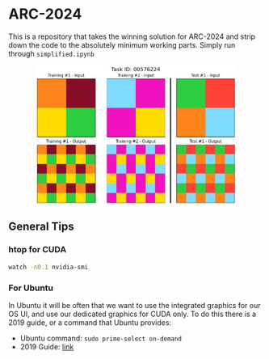 # ARC-2024
This is a repository that takes the winning solution for ARC-2024 and strip down the code to the absolutely minimum working parts. Simply run through `simplified.ipynb`

<img src="src/image.png" width="400" style="display:block; margin: 0 auto;">

## General Tips

### htop for CUDA
```bash
watch -n0.1 nvidia-smi
```

### For Ubuntu
In Ubuntu it will be often that we want to use the integrated graphics for our OS UI, and use our dedicated graphics for CUDA only. To do this there is a 2019 guide, or a command that Ubuntu provides:

- Ubuntu command: `sudo prime-select on-demand`
- 2019 Guide: [link](https://gist.github.com/alexlee-gk/76a409f62a53883971a18a11af93241b)